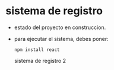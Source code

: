 <h1> sistema de registro</h1>

- estado del proyecto en construccion.

- para ejecutar el sistema, debes poner:

  ```npm install react```

  sistema de registro 2
